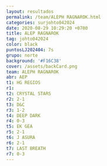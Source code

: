 ```yaml
---
layout: resultados
permalink: /team/ALEPH RAGNAROK.html
categories: surjohto042024
date: 2020-08-29 10:29:20 +0700
title: ALEP RAGNAROK
tag: johto042024
color: black
puntosLJ202404: 7s
grupo: norte
background: '#F16C38'
cover: /assets/backCard.png
team: ALEPH RAGNAROK
abr: AEP
t1: HG REGIOS
r1:
t2: CRYSTAL STARS
r2: 2-1
t3: D&C
r3: 1-2
t4: DEEP DARK
r4: 0-3
t5: EK GEA
r5: 2-1
t6: J ASURA
r6: 2-1
t7: LAST BREATH
r7: 0-3
---
```



